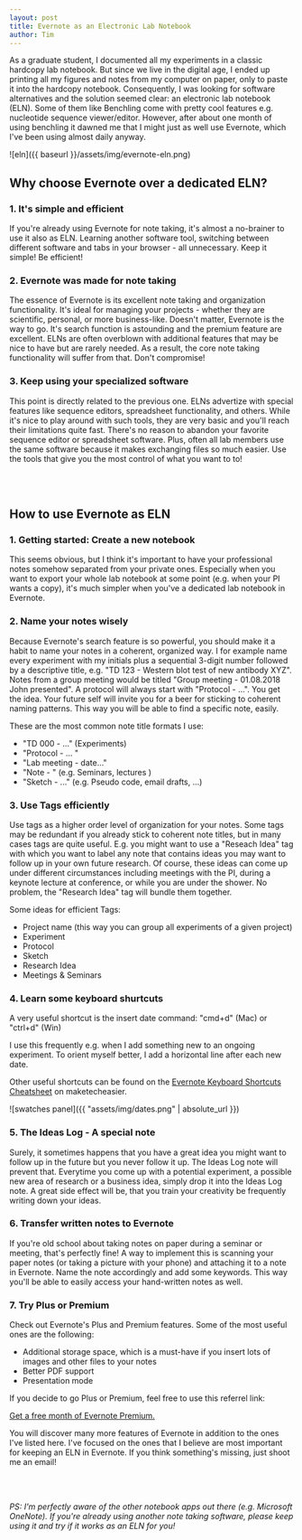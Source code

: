 ```yaml
---
layout: post
title: Evernote as an Electronic Lab Notebook
author: Tim
---
```


As a graduate student, I documented all my experiments in a classic hardcopy lab notebook. But since we live in the digital age, I ended up printing all my figures and notes from my computer on paper, only to paste it into the hardcopy notebook. Consequently, I was looking for software alternatives and the solution seemed clear: an electronic lab notebook (ELN).  Some of them like Benchling come with pretty cool features e.g. nucleotide sequence viewer/editor. However, after about one month of using benchling it dawned me that I might just as well use Evernote, which I've been using almost daily anyway.



![eln]({{ baseurl }}/assets/img/evernote-eln.png)



## Why choose Evernote over a dedicated ELN?

### 1. It's simple and efficient

If you're already using Evernote for note taking, it's almost a no-brainer to use it also as ELN. Learning another software tool, switching between different software and tabs in your browser - all unnecessary. Keep it simple! Be efficient!

### 2. Evernote was made for note taking

The essence of Evernote is its excellent note taking and organization functionality. It's ideal for managing your projects - whether they are scientific, personal, or more business-like. Doesn't matter, Evernote is the way to go. It's search function is astounding and the premium feature are excellent. ELNs are often overblown with additional features that may be nice to have but are rarely needed. As a result, the core note taking functionality will suffer from that. Don't compromise!

### 3. Keep using your specialized software

This point is directly related to the previous one. ELNs advertize with special features like sequence editors, spreadsheet functionality, and others. While it's nice to play around with such tools, they are very basic and you'll reach their limitations quite fast. There's no reason to abandon your favorite sequence editor or spreadsheet software. Plus, often all lab members use the same software because it makes exchanging files so much easier. Use the tools that give you the most control of what you want to to!

<br><br>

## How to use Evernote as ELN

### 1. Getting started: Create a new notebook

This seems obvious, but I think it's important to have your professional notes somehow separated from your private ones. Especially when you want to export your whole lab notebook at some point (e.g. when your PI wants a copy), it's much simpler when you've a dedicated lab notebook in Evernote.

### 2. Name your notes wisely

Because Evernote's search feature is so powerful, you should make it a habit to name your notes in a coherent, organized way. I for example name every experiment with my initials plus a sequential 3-digit number followed by a descriptive title, e.g. "TD 123 - Western blot test of new antibody XYZ". Notes from a group meeting would be titled "Group meeting - 01.08.2018 John presented". A protocol will always start with "Protocol - ...". You get the idea. Your future self will invite you for a beer for sticking to coherent naming patterns. This way you will be able to find a specific note, easily.

These are the most common note title formats I use:

- "TD 000 - ..."  (Experiments)
- "Protocol - ... "
- "Lab meeting - date..."
- "Note - "  (e.g. Seminars, lectures )
- "Sketch - ..."  (e.g. Pseudo code, email drafts, ...)



### 3. Use Tags efficiently

Use tags as a higher order level of organization for your notes. Some tags may be redundant if you already stick to coherent note titles, but in many cases tags are quite useful. E.g. you might want to use a "Reseach Idea" tag with which you want to label any note that contains ideas you may want to follow up in your own future research. Of course, these ideas can come up under different circumstances including meetings with the PI, during a keynote lecture at conference, or while you are under the shower. No problem, the "Research Idea" tag will bundle them together.

Some ideas for efficient Tags:

- Project name (this way you can group all experiments of a given project)
- Experiment
- Protocol
- Sketch
- Research Idea
- Meetings & Seminars



### 4. Learn some keyboard shurtcuts

A very useful shortcut is the insert date command: "cmd+d" (Mac) or "ctrl+d" (Win) 

I use this frequently e.g. when I add something new to an ongoing experiment. To orient myself better, I add a horizontal line after each new date.

Other useful shortcuts can be found on the [Evernote Keyboard Shortcuts Cheatsheet](https://www.maketecheasier.com/premium/cheatsheet/evernote-keyboard-shortcuts/) on maketecheasier.

![swatches panel]({{ "assets/img/dates.png" | absolute_url }})

### 5. The Ideas Log - A special note

Surely, it sometimes happens that you have a great idea you might want to follow up in the future but you never follow it up. The Ideas Log note will prevent that. Everytime you come up with a potential experiment, a possible new area of research or a business idea, simply drop it into the Ideas Log note. A great side effect will be, that you train your creativity be frequently writing down your ideas.

### 6. Transfer written notes to Evernote

If you're old school about taking notes on paper during a seminar or meeting, that's perfectly fine! A way to implement this is scanning your paper notes (or taking a picture with your phone) and attaching it to a note in Evernote. Name the note accordingly and add some keywords. This way you'll be able to easily access your hand-written notes as well.

### 7. Try Plus or Premium

Check out Evernote's Plus and Premium features. Some of the most useful ones are the following:

- Additional storage space, which is a must-have if you insert lots of images and other files to your notes
- Better PDF support
- Presentation mode



If you decide to go Plus or Premium, feel free to use this referrel link:

[Get a free month of Evernote Premium.](https://www.evernote.com/referral/Registration.action?sig=0e3ad4d41d25e3481699eee57146c77eab2efbffa9ad3b87f1f6b0ba506bc576&uid=45681674)

You will discover many more features of Evernote in addition to the ones I've listed here. I've focused on the ones that I believe are most important for keeping an ELN in Evernote. If you think something's missing, just shoot me an email!

<br><br>

*PS: I'm perfectly aware of the other notebook apps out there (e.g. Microsoft OneNote). If you're already using another note taking software, please keep using it and try if it works as an ELN for you!*